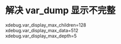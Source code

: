 # 解决 var_dump 显示不完整

xdebug.var_display_max_children=128  
xdebug.var_display_max_data=512  
xdebug.var_display_max_depth=5  
